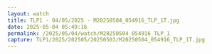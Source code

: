 ```yaml
---
layout: watch
title: TLP1 - 04/05/2025 - M20250504_054916_TLP_1T.jpg
date: 2025-05-04 05:49:16
permalink: /2025/05/04/watch/M20250504_054916_TLP_1
capture: TLP1/2025/202505/20250503/M20250504_054916_TLP_1T.jpg
---
```

